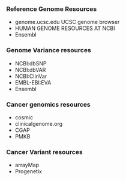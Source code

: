 ### Reference Genome Resources
* genome.ucsc.edu UCSC genome browser
* HUMAN GENOME RESOURCES AT NCBI
* Ensembl
### Genome Variance resources
* NCBI:dbSNP
* NCBI:dbVAR
* NCBI:ClinVar
* EMBL-EBI:EVA
* Ensembl
### Cancer genomics resources
* cosmic
* clinicalgenome.org
* CGAP
* PMKB
### Cancer Variant resources
* arrayMap
* Progenetix
